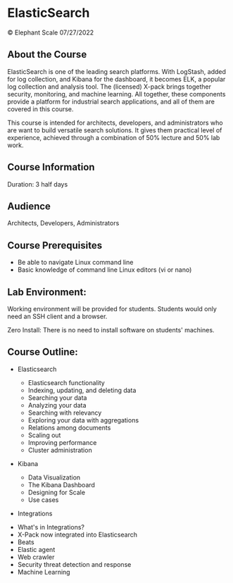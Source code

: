 # ElasticSearch

© Elephant Scale
07/27/2022

## About the Course

ElasticSearch is one of the leading search platforms. With LogStash, added for log collection, and Kibana for the dashboard, it becomes ELK, a popular log collection and analysis tool. The (licensed) X-pack brings together security, monitoring, and machine learning. All together, these components provide a platform for industrial search applications, and all of them are covered in this course.

This course is intended for architects, developers, and administrators who are want to build versatile search solutions. It gives them practical level of experience, achieved through a combination of 50% lecture and 50% lab work. 

## Course Information
Duration: 3 half days

## Audience
Architects, Developers, Administrators

## Course Prerequisites
 *  Be able to navigate Linux command line
 *  Basic knowledge of command line Linux editors (vi or nano)

## Lab Environment:
Working environment will be provided for students. Students would only need an SSH client and a browser.

Zero Install: There is no need to install software on students' machines.

## Course Outline:

 * Elasticsearch 
   - Elasticsearch functionality 
   - Indexing, updating, and deleting data
   - Searching your data
   - Analyzing your data 
   - Searching with relevancy 
   - Exploring your data with aggregations 
   - Relations among documents 
   - Scaling out 
   - Improving performance
   - Cluster administration

 * Kibana
   - Data Visualization
   - The Kibana Dashboard
   - Designing for Scale
   - Use cases
   
 * Integrations
  - What's in Integrations? 
  - X-Pack now integrated into Elasticsearch
  - Beats
  - Elastic agent
  - Web crawler
  - Security threat detection and response
  - Machine Learning




